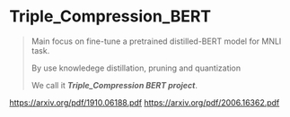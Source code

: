 # **Triple_Compression_BERT**

> Main focus on fine-tune a pretrained distilled-BERT model for MNLI task. 
>
> By use knowledege distillation, pruning and quantization
>
> We call it ***Triple_Compression BERT project***.

https://arxiv.org/pdf/1910.06188.pdf
https://arxiv.org/pdf/2006.16362.pdf